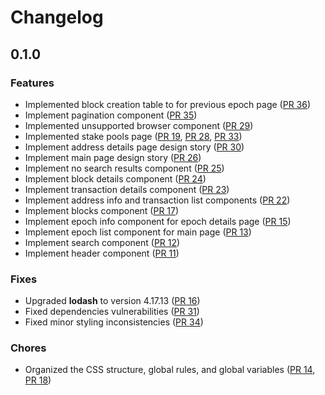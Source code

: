 Changelog
=========

## 0.1.0

### Features

- Implemented block creation table to for previous epoch page ([PR 36](https://github.com/input-output-hk/cardano-explorer-app/pull/36))
- Implement pagination component ([PR 35](https://github.com/input-output-hk/cardano-explorer-app/pull/35))
- Implemented unsupported browser component ([PR 29](https://github.com/input-output-hk/cardano-explorer-app/pull/29))
- Implemented stake pools page ([PR 19](https://github.com/input-output-hk/cardano-explorer-app/pull/19), [PR 28](https://github.com/input-output-hk/cardano-explorer-app/pull/28), [PR 33](https://github.com/input-output-hk/cardano-explorer-app/pull/33))
- Implement address details page design story ([PR 30](https://github.com/input-output-hk/cardano-explorer-app/pull/30))
- Implement main page design story ([PR 26](https://github.com/input-output-hk/cardano-explorer-app/pull/26))
- Implement no search results component ([PR 25](https://github.com/input-output-hk/cardano-explorer-app/pull/25))
- Implement block details component ([PR 24](https://github.com/input-output-hk/cardano-explorer-app/pull/24))
- Implement transaction details component ([PR 23](https://github.com/input-output-hk/cardano-explorer-app/pull/23))
- Implement address info and transaction list components ([PR 22](https://github.com/input-output-hk/cardano-explorer-app/pull/22))
- Implement blocks component ([PR 17](https://github.com/input-output-hk/cardano-explorer-app/pull/17/))
- Implement epoch info component for epoch details page ([PR 15](https://github.com/input-output-hk/cardano-explorer-app/pull/15))
- Implement epoch list component for main page ([PR 13](https://github.com/input-output-hk/cardano-explorer-app/pull/13))
- Implement search component ([PR 12](https://github.com/input-output-hk/cardano-explorer-app/pull/12))
- Implement header component ([PR 11](https://github.com/input-output-hk/cardano-explorer-app/pull/11))

### Fixes

- Upgraded **lodash** to version 4.17.13 ([PR 16](https://github.com/input-output-hk/cardano-explorer-app/pull/16))
- Fixed dependencies vulnerabilities ([PR 31](https://github.com/input-output-hk/cardano-explorer-app/issues/31))
- Fixed minor styling inconsistencies ([PR 34](https://github.com/input-output-hk/cardano-explorer-app/issues/34))

### Chores

- Organized the CSS structure, global rules, and global variables ([PR 14](https://github.com/input-output-hk/cardano-explorer-app/pull/14), [PR 18](https://github.com/input-output-hk/cardano-explorer-app/pull/18))
